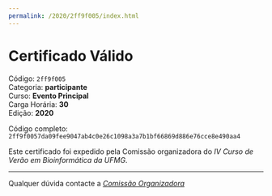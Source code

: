```yaml
---
permalink: /2020/2ff9f005/index.html
---
```


# Certificado Válido

Código: `2ff9f005`<br>
Categoria: **participante**<br>
Curso: **Evento Principal**<br>
Carga Horária: **30**<br>
Edição: **2020**<br>


Código completo: `2ff9f0057da09fee9047ab4c0e26c1098a3a7b1bf66869d886e76cce8e490aa4`


Este certificado foi expedido pela Comissão organizadora do *IV Curso de Verão em Bioinformática da UFMG*.

----

Qualquer dúvida contacte a [_Comissão Organizadora_](<mailto:cursobioinfoufmg@gmail.com$subject=[Certificados]>)

